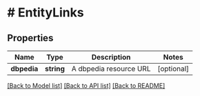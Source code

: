 # # EntityLinks

## Properties

Name | Type | Description | Notes
------------ | ------------- | ------------- | -------------
**dbpedia** | **string** | A dbpedia resource URL | [optional] 

[[Back to Model list]](../../README.md#documentation-for-models) [[Back to API list]](../../README.md#documentation-for-api-endpoints) [[Back to README]](../../README.md)



